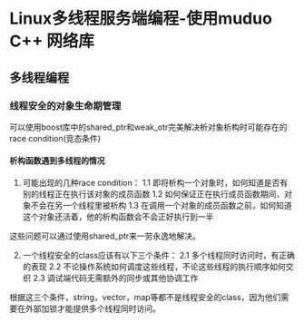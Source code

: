 # Linux多线程服务端编程-使用muduo C++ 网络库
## 多线程编程

### 线程安全的对象生命期管理
可以使用boost库中的shared_ptr和weak_otr完美解决析对象析构时可能存在的race condition(竞态条件)
#### 析构函数遇到多线程的情况
1. 可能出现的几种race condition：
1.1 即将析构一个对象时，如何知道是否有别的线程正在执行该对象的成员函数
1.2 如何保证正在执行成员函数期间，对象不会在另一个线程里被析构
1.3 在调用一个对象的成员函数之前，如何知道这个对象还活着，他的析构函数会不会正好执行到一半

这些问题可以通过使用shared_ptr来一劳永逸地解决。

2. 一个线程安全的class应该有以下三个条件：
2.1 多个线程同时访问时，有正确的表现
2.2 不论操作系统如何调度这些线程，不论这些线程的执行顺序如何交织
2.3 调试端代码无需额外的同步或其他协调工作

根据这三个条件，string，vector，map等都不是线程安全的class，因为他们需要在外部加锁才能提供多个线程同时访问。
 

